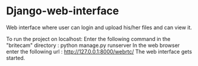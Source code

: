 # Django-web-interface
Web interface where user can login and upload his/her files and can view it.

To run the project on localhost:
Enter the following command in the "britecam" directory : python manage.py runserver
In the web browser enter the following url : http://127.0.0.1:8000/webrtc/
The web interface gets started.
